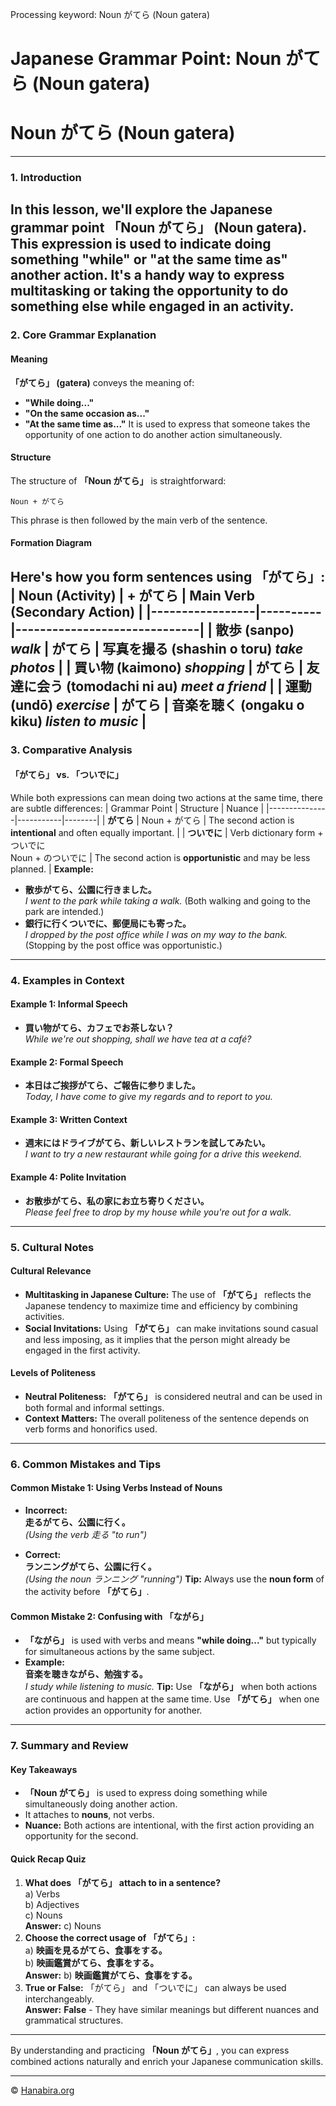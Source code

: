 Processing keyword: Noun がてら (Noun gatera)
# Japanese Grammar Point: Noun がてら (Noun gatera)
# Noun がてら (Noun gatera)

---
### 1. Introduction
In this lesson, we'll explore the Japanese grammar point **「Noun がてら」 (Noun gatera)**. This expression is used to indicate doing something **"while"** or **"at the same time as"** another action. It's a handy way to express multitasking or taking the opportunity to do something else while engaged in an activity.
---
### 2. Core Grammar Explanation
#### Meaning
**「がてら」 (gatera)** conveys the meaning of:
- **"While doing..."**
- **"On the same occasion as..."**
- **"At the same time as..."**
It is used to express that someone takes the opportunity of one action to do another action simultaneously.
#### Structure
The structure of **「Noun がてら」** is straightforward:
```
Noun + がてら
```
This phrase is then followed by the main verb of the sentence.
#### Formation Diagram
Here's how you form sentences using **「がてら」**:
| Noun (Activity) | + がてら | Main Verb (Secondary Action) |
|-----------------|----------|------------------------------|
| 散歩 (sanpo) *walk* | がてら | 写真を撮る (shashin o toru) *take photos* |
| 買い物 (kaimono) *shopping* | がてら | 友達に会う (tomodachi ni au) *meet a friend* |
| 運動 (undō) *exercise* | がてら | 音楽を聴く (ongaku o kiku) *listen to music* |
---
### 3. Comparative Analysis
#### 「がてら」 vs. 「ついでに」
While both expressions can mean doing two actions at the same time, there are subtle differences:
| Grammar Point | Structure | Nuance |
|---------------|-----------|--------|
| **がてら** | Noun + がてら | The second action is **intentional** and often equally important. |
| **ついでに** | Verb dictionary form + ついでに<br>Noun + のついでに | The second action is **opportunistic** and may be less planned. |
**Example:**
- **散歩がてら、公園に行きました。**  
  *I went to the park while taking a walk.* (Both walking and going to the park are intended.)
- **銀行に行くついでに、郵便局にも寄った。**  
  *I dropped by the post office while I was on my way to the bank.* (Stopping by the post office was opportunistic.)
---
### 4. Examples in Context
#### Example 1: Informal Speech
- **買い物がてら、カフェでお茶しない？**  
  *While we're out shopping, shall we have tea at a café?*
#### Example 2: Formal Speech
- **本日はご挨拶がてら、ご報告に参りました。**  
  *Today, I have come to give my regards and to report to you.*
#### Example 3: Written Context
- **週末にはドライブがてら、新しいレストランを試してみたい。**  
  *I want to try a new restaurant while going for a drive this weekend.*
#### Example 4: Polite Invitation
- **お散歩がてら、私の家にお立ち寄りください。**  
  *Please feel free to drop by my house while you're out for a walk.*
---
### 5. Cultural Notes
#### Cultural Relevance
- **Multitasking in Japanese Culture:** The use of **「がてら」** reflects the Japanese tendency to maximize time and efficiency by combining activities.
- **Social Invitations:** Using **「がてら」** can make invitations sound casual and less imposing, as it implies that the person might already be engaged in the first activity.
#### Levels of Politeness
- **Neutral Politeness:** **「がてら」** is considered neutral and can be used in both formal and informal settings.
- **Context Matters:** The overall politeness of the sentence depends on verb forms and honorifics used.
---
### 6. Common Mistakes and Tips
#### Common Mistake 1: Using Verbs Instead of Nouns
- **Incorrect:**  
  **走るがてら、公園に行く。**  
  *(Using the verb 走る "to run")*
  
- **Correct:**  
  **ランニングがてら、公園に行く。**  
  *(Using the noun ランニング "running")*
**Tip:** Always use the **noun form** of the activity before **「がてら」**.
#### Common Mistake 2: Confusing with 「ながら」
- **「ながら」** is used with verbs and means **"while doing..."** but typically for simultaneous actions by the same subject.
- **Example:**  
  **音楽を聴きながら、勉強する。**  
  *I study while listening to music.*
**Tip:** Use **「ながら」** when both actions are continuous and happen at the same time. Use **「がてら」** when one action provides an opportunity for another.
---
### 7. Summary and Review
#### Key Takeaways
- **「Noun がてら」** is used to express doing something while simultaneously doing another action.
- It attaches to **nouns**, not verbs.
- **Nuance:** Both actions are intentional, with the first action providing an opportunity for the second.
#### Quick Recap Quiz
1. **What does 「がてら」 attach to in a sentence?**  
   a) Verbs  
   b) Adjectives  
   c) Nouns  
   **Answer:** c) Nouns
2. **Choose the correct usage of 「がてら」:**  
   a) **映画を見るがてら、食事をする。**  
   b) **映画鑑賞がてら、食事をする。**  
   **Answer:** b) **映画鑑賞がてら、食事をする。**
3. **True or False:** 「がてら」 and 「ついでに」 can always be used interchangeably.  
   **Answer:** **False** - They have similar meanings but different nuances and grammatical structures.
---
By understanding and practicing **「Noun がてら」**, you can express combined actions naturally and enrich your Japanese communication skills.


---

© [Hanabira.org](https://hanabira.org)
